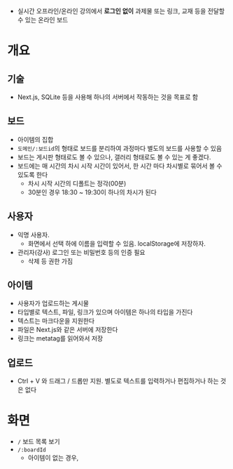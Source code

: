 - 실시간 오프라인/온라인 강의에서 **로그인 없이** 과제물 또는 링크, 교재 등을 전달할 수 있는 온라인 보드

# 개요

## 기술

- Next.js, SQLite 등을 사용해 하나의 서버에서 작동하는 것을 목표로 함

## 보드

- 아이템의 집합
- `도메인/:보드id`의 형태로 보드를 분리하여 과정마다 별도의 보드를 사용할 수 있음
- 보드는 게시판 형태로도 볼 수 있으나, 갤러리 형태로도 볼 수 있는 게 좋겠다.
- 보드에는 매 시간의 차시 시작 시간이 있어서, 한 시간 마다 차시별로 묶어서 볼 수 있도록 한다
	- 차시 시작 시간의 디폴트는 정각(00분)
	- 30분인 경우 18:30 ~ 19:30이 하나의 차시가 된다

## 사용자

- 익명 사용자.
	- 화면에서 선택 하에 이름을 입력할 수 있음. localStorage에 저장하자.
- 관리자(강사) 로그인 또는 비밀번호 등의 인증 필요
	- 삭제 등 권한 가짐

## 아이템

- 사용자가 업로드하는 게시물
- 타입별로 텍스트, 파일, 링크가 있으며 아이템은 하나의 타입을 가진다
- 텍스트는 마크다운을 지원한다
- 파일은 Next.js와 같은 서버에 저장한다
- 링크는 metatag를 읽어와서 저장

## 업로드

- Ctrl + V 와 드래그 / 드롭만 지원. 별도로 텍스트를 입력하거나 편집하거나 하는 것은 없다

# 화면

- `/` 보드 목록 보기
- `/:boardId`
	- 아이템이 없는 경우, 